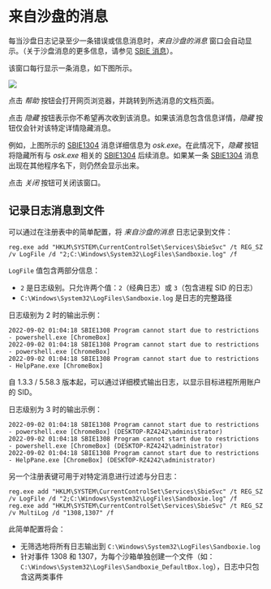 # 来自沙盘的消息

每当沙盘日志记录至少一条错误或信息消息时，_来自沙盘的消息_ 窗口会自动显示。（关于沙盘消息的更多信息，请参见 [SBIE 消息](SBIEMessages.md)）。

该窗口每行显示一条消息，如下图所示。

![](../Media/MessagesFromSandboxie.png)

点击 _帮助_ 按钮会打开网页浏览器，并跳转到所选消息的文档页面。

点击 _隐藏_ 按钮表示你不希望再次收到该消息。如果该消息包含信息详情，_隐藏_ 按钮仅会针对该特定详情隐藏消息。

例如，上图所示的 [SBIE1304](SBIE1304.md) 消息详细信息为 _osk.exe_。在此情况下，_隐藏_ 按钮将隐藏所有与 _osk.exe_ 相关的 [SBIE1304](SBIE1304.md) 后续消息。如果某一条 [SBIE1304](SBIE1304.md) 消息出现在其他程序名下，则仍然会显示出来。

点击 _关闭_ 按钮可关闭该窗口。

## 记录日志消息到文件

可以通过在注册表中的简单配置，将 _来自沙盘的消息_ 日志记录到文件：

```pwsh
reg.exe add "HKLM\SYSTEM\CurrentControlSet\Services\SbieSvc" /t REG_SZ /v LogFile /d "2;C:\Windows\System32\LogFiles\Sandboxie.log" /f
```

`LogFile` 值包含两部分信息：

- `2` 是日志级别。只允许两个值：`2`（经典日志）或 `3`（包含进程 SID 的日志）
- `C:\Windows\System32\LogFiles\Sandboxie.log` 是日志的完整路径

日志级别为 2 时的输出示例：
```log
2022-09-02 01:04:18 SBIE1308 Program cannot start due to restrictions - powershell.exe [ChromeBox]
2022-09-02 01:04:18 SBIE1308 Program cannot start due to restrictions - powershell.exe [ChromeBox]
2022-09-02 01:04:18 SBIE1308 Program cannot start due to restrictions - HelpPane.exe [ChromeBox]
```

自 1.3.3 / 5.58.3 版本起，可以通过详细模式输出日志，以显示目标进程所用账户的 SID。

日志级别为 3 时的输出示例：
```log
2022-09-02 01:04:18 SBIE1308 Program cannot start due to restrictions - powershell.exe [ChromeBox] (DESKTOP-RZ4242\administrator)
2022-09-02 01:04:18 SBIE1308 Program cannot start due to restrictions - powershell.exe [ChromeBox] (DESKTOP-RZ4242\administrator)
2022-09-02 01:04:18 SBIE1308 Program cannot start due to restrictions - HelpPane.exe [ChromeBox] (DESKTOP-RZ4242\administrator)
```

另一个注册表键可用于对特定消息进行过滤与分日志：

```pwsh
reg.exe add "HKLM\SYSTEM\CurrentControlSet\Services\SbieSvc" /t REG_SZ /v LogFile /d "2;C:\Windows\System32\LogFiles\Sandboxie.log" /f
reg.exe add "HKLM\SYSTEM\CurrentControlSet\Services\SbieSvc" /t REG_SZ /v MultiLog /d "1308,1307" /f
```

此简单配置将会：

- 无筛选地将所有日志输出到 `C:\Windows\System32\LogFiles\Sandboxie.log`
- 针对事件 1308 和 1307，为每个沙箱单独创建一个文件（如：`C:\Windows\System32\LogFiles\Sandboxie_DefaultBox.log`），日志中只包含这两类事件
